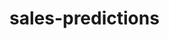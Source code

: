 # sales-predictions

<!-- Video presentation can be found in this repo under the file name presentation

Slides are titled Project 1 and are also in this repo.  -->

<!-- Data and code can be found with notes in Final.py All other py files were stepping stones to the final product

Source data can be found in the data folder -->

<!-- Quick Overview:
Focus on items with high MRP
MRP has more influence on sales than every other feature combined
Item Visibility matters
Ensure that items taking up floor space are items with high MRP 
Grocery stores have the 3rd highest impact on sales but that impact is actually negative
Find ways to limit Grocery store location
Reduce visibility of items that have low MRP -->

